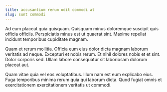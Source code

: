 ```yaml
---
title: accusantium rerum odit commodi at
slug: sunt commodi
---
```


Ad eum placeat quia quisquam. Quisquam minus doloremque suscipit quis officia officiis. Perspiciatis minus est ut quaerat sint. Maxime repellat incidunt temporibus cupiditate magnam.

Quam et rerum mollitia. Officia eum eius dolor dicta magnam laborum veritatis ad neque. Excepturi et nobis rerum. Et nihil dolores nobis et et sint. Dolor corporis sed. Ullam labore consequatur sit laboriosam dolorum placeat aut.

Quam vitae quia vel eos voluptatibus. Illum nam est eum explicabo eius. Fuga temporibus minima rerum quia qui laborum dicta. Quod fugiat omnis et exercitationem exercitationem veritatis ut commodi.
